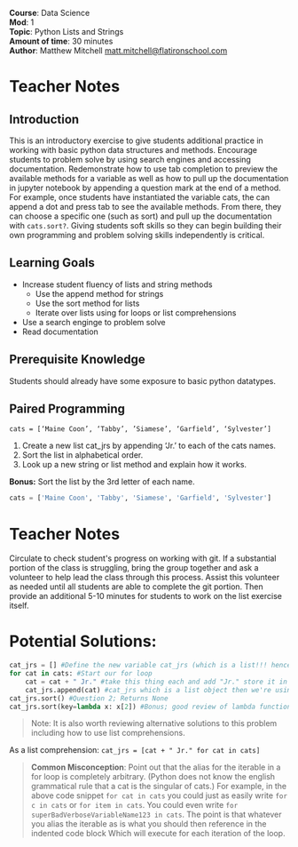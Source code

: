 **Course**: Data Science   <br/>
**Mod**:    1                 <br/>
**Topic**:   Python Lists and Strings                <br/>
**Amount of time**: 30 minutes <br/>
**Author**: Matthew Mitchell matt.mitchell@flatironschool.com

# Teacher Notes

## Introduction

This is an introductory exercise to give students additional practice in working with basic python data structures and methods. Encourage students to problem solve by using search engines and accessing documentation. Redemonstrate how to use tab completion to preview the available methods for a variable as well as how to pull up the documentation in jupyter notebook by appending a question mark at the end of a method. For example, once students have instantiated the variable cats, the can append a dot and press tab to see the available methods. From there, they can choose a specific one (such as sort) and pull up the documentation with `cats.sort?`. Giving students soft skills so they can begin building their own programming and problem solving skills independently is critical.

## Learning Goals

* Increase student fluency of lists and string methods
    * Use the append method for strings
    * Use the sort method for lists
    * Iterate over lists using for loops or list comprehensions
* Use a search enginge to problem solve
* Read documentation

## Prerequisite Knowledge

Students should already have some exposure to basic python datatypes. 

## Paired Programming

```cats = [‘Maine Coon’, ‘Tabby’, ’Siamese’, ‘Garfield’, ‘Sylvester’]```

1. Create a new list cat_jrs by appending ‘Jr.’ to each of the cats names.
2. Sort the list in alphabetical order.
3. Look up a new string or list method and explain how it works.

**Bonus:**
    Sort the list by the 3rd letter of each name.


```python
cats = ['Maine Coon', 'Tabby', 'Siamese', 'Garfield', 'Sylvester']
```

# Teacher Notes


Circulate to check student's progress on working with git. If a substantial portion of the class is struggling, bring the group together and ask a volunteer to help lead the class through this process. Assist this volunteer as needed until all students are able to complete the git portion. Then provide an additional 5-10 minutes for students to work on the list exercise itself.

# Potential Solutions:

```python
cat_jrs = [] #Define the new variable cat_jrs (which is a list!!! hence the brackets)
for cat in cats: #Start our for loop
    cat = cat + " Jr." #take this thing each and add "Jr." store it in a variable called cat
    cat_jrs.append(cat) #cat_jrs which is a list object then we're using a method
cat_jrs.sort() #Question 2; Returns None
cat_jrs.sort(key=lambda x: x[2]) #Bonus; good review of lambda functions
```

> Note: It is also worth reviewing alternative solutions to this problem including how to use list comprehensions.

As a list comprehension:
```cat_jrs = [cat + " Jr." for cat in cats]```

> **Common Misconception**: Point out that the alias for the iterable in a for loop is completely arbitrary. (Python does not know the english grammatical rule that a cat is the singular of cats.)  For example, in the above code snippet `for cat in cats` you could just as easily write `for c in cats` or `for item in cats`. You could even write `for superBadVerboseVariableName123 in cats`. The point is that whatever you alias the iterable as is what you should then reference in the indented code block Which will execute for each iteration of the loop. 
